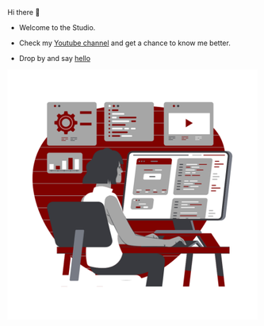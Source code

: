 Hi there :wave:

- Welcome to the Studio.

- Check my [Youtube channel]([https://www.youtube.com/channel/UCudr7Xlxfybfzbhm37mFBog](https://www.youtube.com/@mobtereststudio)) and get a chance to know me better.

- Drop by and say [hello](https://www.instagram.com/mobterest/)

![Image description](mobterest.png)
